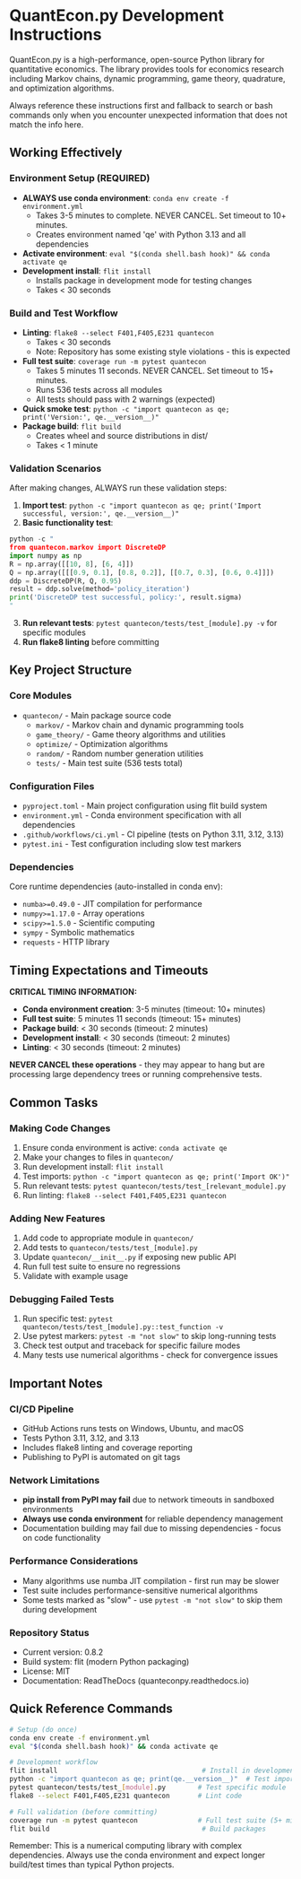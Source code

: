 # QuantEcon.py Development Instructions

QuantEcon.py is a high-performance, open-source Python library for quantitative economics. The library provides tools for economics research including Markov chains, dynamic programming, game theory, quadrature, and optimization algorithms.

Always reference these instructions first and fallback to search or bash commands only when you encounter unexpected information that does not match the info here.

## Working Effectively

### Environment Setup (REQUIRED)
- **ALWAYS use conda environment**: `conda env create -f environment.yml` 
  - Takes 3-5 minutes to complete. NEVER CANCEL. Set timeout to 10+ minutes.
  - Creates environment named 'qe' with Python 3.13 and all dependencies
- **Activate environment**: `eval "$(conda shell.bash hook)" && conda activate qe`
- **Development install**: `flit install` 
  - Installs package in development mode for testing changes
  - Takes < 30 seconds

### Build and Test Workflow
- **Linting**: `flake8 --select F401,F405,E231 quantecon`
  - Takes < 30 seconds
  - Note: Repository has some existing style violations - this is expected
- **Full test suite**: `coverage run -m pytest quantecon`
  - Takes 5 minutes 11 seconds. NEVER CANCEL. Set timeout to 15+ minutes.
  - Runs 536 tests across all modules
  - All tests should pass with 2 warnings (expected)
- **Quick smoke test**: `python -c "import quantecon as qe; print('Version:', qe.__version__)"`
- **Package build**: `flit build`
  - Creates wheel and source distributions in dist/
  - Takes < 1 minute

### Validation Scenarios
After making changes, ALWAYS run these validation steps:
1. **Import test**: `python -c "import quantecon as qe; print('Import successful, version:', qe.__version__)"`
2. **Basic functionality test**:
```python
python -c "
from quantecon.markov import DiscreteDP
import numpy as np
R = np.array([[10, 8], [6, 4]])
Q = np.array([[[0.9, 0.1], [0.8, 0.2]], [[0.7, 0.3], [0.6, 0.4]]])
ddp = DiscreteDP(R, Q, 0.95)
result = ddp.solve(method='policy_iteration')
print('DiscreteDP test successful, policy:', result.sigma)
"
```
3. **Run relevant tests**: `pytest quantecon/tests/test_[module].py -v` for specific modules
4. **Run flake8 linting** before committing

## Key Project Structure

### Core Modules
- `quantecon/` - Main package source code
  - `markov/` - Markov chain and dynamic programming tools
  - `game_theory/` - Game theory algorithms and utilities  
  - `optimize/` - Optimization algorithms
  - `random/` - Random number generation utilities
  - `tests/` - Main test suite (536 tests total)

### Configuration Files
- `pyproject.toml` - Main project configuration using flit build system
- `environment.yml` - Conda environment specification with all dependencies
- `.github/workflows/ci.yml` - CI pipeline (tests on Python 3.11, 3.12, 3.13)
- `pytest.ini` - Test configuration including slow test markers

### Dependencies
Core runtime dependencies (auto-installed in conda env):
- `numba>=0.49.0` - JIT compilation for performance
- `numpy>=1.17.0` - Array operations
- `scipy>=1.5.0` - Scientific computing
- `sympy` - Symbolic mathematics
- `requests` - HTTP library

## Timing Expectations and Timeouts

**CRITICAL TIMING INFORMATION:**
- **Conda environment creation**: 3-5 minutes (timeout: 10+ minutes)
- **Full test suite**: 5 minutes 11 seconds (timeout: 15+ minutes) 
- **Package build**: < 30 seconds (timeout: 2 minutes)
- **Development install**: < 30 seconds (timeout: 2 minutes)
- **Linting**: < 30 seconds (timeout: 2 minutes)

**NEVER CANCEL these operations** - they may appear to hang but are processing large dependency trees or running comprehensive tests.

## Common Tasks

### Making Code Changes
1. Ensure conda environment is active: `conda activate qe`
2. Make your changes to files in `quantecon/`
3. Run development install: `flit install`
4. Test imports: `python -c "import quantecon as qe; print('Import OK')"`
5. Run relevant tests: `pytest quantecon/tests/test_[relevant_module].py`
6. Run linting: `flake8 --select F401,F405,E231 quantecon`

### Adding New Features
1. Add code to appropriate module in `quantecon/`
2. Add tests to `quantecon/tests/test_[module].py`
3. Update `quantecon/__init__.py` if exposing new public API
4. Run full test suite to ensure no regressions
5. Validate with example usage

### Debugging Failed Tests
1. Run specific test: `pytest quantecon/tests/test_[module].py::test_function -v`
2. Use pytest markers: `pytest -m "not slow"` to skip long-running tests
3. Check test output and traceback for specific failure modes
4. Many tests use numerical algorithms - check for convergence issues

## Important Notes

### CI/CD Pipeline
- GitHub Actions runs tests on Windows, Ubuntu, and macOS
- Tests Python 3.11, 3.12, and 3.13
- Includes flake8 linting and coverage reporting
- Publishing to PyPI is automated on git tags

### Network Limitations
- **pip install from PyPI may fail** due to network timeouts in sandboxed environments
- **Always use conda environment** for reliable dependency management
- Documentation building may fail due to missing dependencies - focus on code functionality

### Performance Considerations
- Many algorithms use numba JIT compilation - first run may be slower
- Test suite includes performance-sensitive numerical algorithms
- Some tests marked as "slow" - use `pytest -m "not slow"` to skip them during development

### Repository Status
- Current version: 0.8.2
- Build system: flit (modern Python packaging)
- License: MIT
- Documentation: ReadTheDocs (quanteconpy.readthedocs.io)

## Quick Reference Commands

```bash
# Setup (do once)
conda env create -f environment.yml
eval "$(conda shell.bash hook)" && conda activate qe

# Development workflow
flit install                                    # Install in development mode
python -c "import quantecon as qe; print(qe.__version__)"  # Test import
pytest quantecon/tests/test_[module].py        # Test specific module
flake8 --select F401,F405,E231 quantecon       # Lint code

# Full validation (before committing)
coverage run -m pytest quantecon               # Full test suite (5+ minutes)
flit build                                      # Build packages
```

Remember: This is a numerical computing library with complex dependencies. Always use the conda environment and expect longer build/test times than typical Python projects.